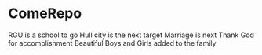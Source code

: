 # ComeRepo
RGU is a school to go
Hull city is the next target 
Marriage is next 
Thank God for accomplishment
Beautiful Boys and Girls added to the family
